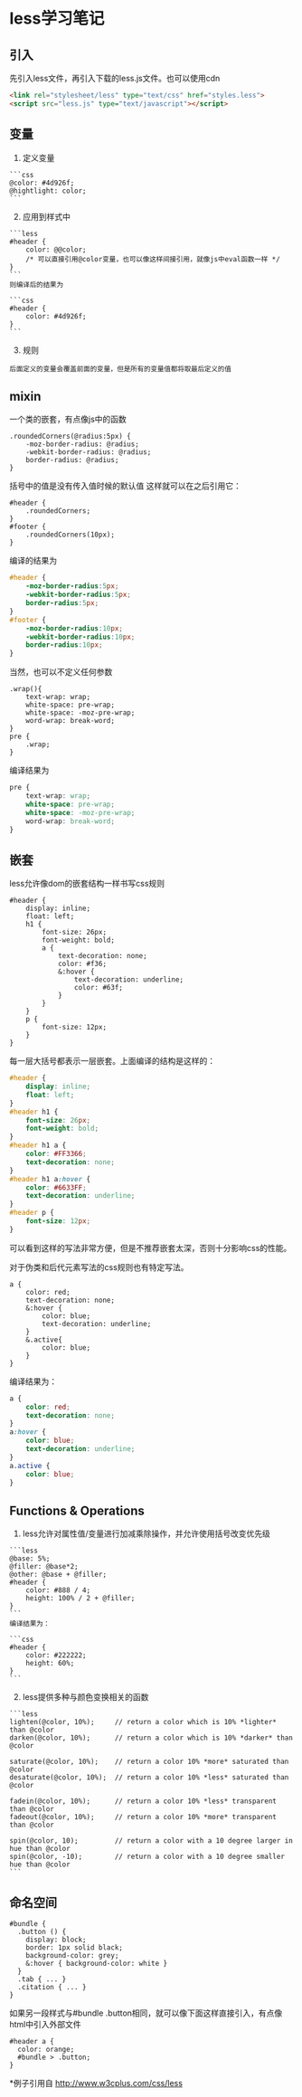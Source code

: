 # less学习笔记

## 引入
	
  先引入less文件，再引入下载的less.js文件。也可以使用cdn
  
  ```html
  <link rel="stylesheet/less" type="text/css" href="styles.less">
  <script src="less.js" type="text/javascript"></script>
  ```

## 变量

  1. 定义变量
  
	```css		
	@color: #4d926f;
	@hightlight: color;
	```

  2. 应用到样式中
	
	```less
	#header {
		color: @@color; 
		/* 可以直接引用@color变量，也可以像这样间接引用，就像js中eval函数一样 */
	}
	```
	则编译后的结果为
	
	```css
	#header {
		color: #4d926f;
	}
	```

  3. 规则

	后面定义的变量会覆盖前面的变量，但是所有的变量值都将取最后定义的值
		
## mixin

  一个类的嵌套，有点像js中的函数
  
```less
.roundedCorners(@radius:5px) {
	-moz-border-radius: @radius;
	-webkit-border-radius: @radius;
	border-radius: @radius;
}
```
	
  括号中的值是没有传入值时候的默认值
  这样就可以在之后引用它：
  
```less
#header {
	.roundedCorners;
}
#footer {
	.roundedCorners(10px);
}
```
	
  编译的结果为
  
```css
#header {
	-moz-border-radius:5px;
	-webkit-border-radius:5px;
	border-radius:5px;
}
#footer {
	-moz-border-radius:10px;
	-webkit-border-radius:10px;
	border-radius:10px;
}
```
	
  当然，也可以不定义任何参数

```less
.wrap(){
	text-wrap: wrap;
	white-space: pre-wrap;
	white-space: -moz-pre-wrap;
	word-wrap: break-word;
}
pre {
	.wrap;
}
```

  编译结果为
  
```css
pre {
	text-wrap: wrap;
	white-space: pre-wrap;
	white-space: -moz-pre-wrap;
	word-wrap: break-word;
}
```

## 嵌套
	
  less允许像dom的嵌套结构一样书写css规则

```less
#header {
	display: inline;
	float: left;
	h1 {
		font-size: 26px;
		font-weight: bold;
		a {
			text-decoration: none;
			color: #f36;
			&:hover {
				text-decoration: underline;
				color: #63f;
			}
		}
	}
	p {
		font-size: 12px;
	}
}
```
	
  每一层大括号都表示一层嵌套。上面编译的结构是这样的：
  
```css
#header {
    display: inline;
    float: left;
}
#header h1 {
    font-size: 26px;
    font-weight: bold;
}
#header h1 a {
    color: #FF3366;
    text-decoration: none;
}
#header h1 a:hover {
    color: #6633FF;
    text-decoration: underline;
}
#header p {
    font-size: 12px;
}
```
	
  可以看到这样的写法非常方便，但是不推荐嵌套太深，否则十分影响css的性能。
  
  对于伪类和后代元素写法的css规则也有特定写法。
  
```less
a {
	color: red;
	text-decoration: none;
	&:hover {
		color: blue;
		text-decoration: underline;
	}
	&.active{
		color: blue;
	}
}
```
	
  编译结果为：
  
```css
a {
	color: red;
	text-decoration: none;
}
a:hover {
	color: blue;
	text-decoration: underline;
}
a.active {
	color: blue;
}
```

## Functions & Operations

  1. less允许对属性值/变量进行加减乘除操作，并允许使用括号改变优先级
  
  	```less
  	@base: 5%;
  	@filler: @base*2;
  	@other: @base + @filler;
  	#header {
  		color: #888 / 4;
  		height: 100% / 2 + @filler; 
  	}
  	```
	编译结果为：
	
	```css
	#header {
	    color: #222222;
	    height: 60%;
	}
	```
  2. less提供多种与颜色变换相关的函数
  
	```less
	lighten(@color, 10%);     // return a color which is 10% *lighter* than @color
	darken(@color, 10%);      // return a color which is 10% *darker* than @color

	saturate(@color, 10%);    // return a color 10% *more* saturated than @color
	desaturate(@color, 10%);  // return a color 10% *less* saturated than @color

	fadein(@color, 10%);      // return a color 10% *less* transparent than @color
	fadeout(@color, 10%);     // return a color 10% *more* transparent than @color

	spin(@color, 10);         // return a color with a 10 degree larger in hue than @color
	spin(@color, -10);        // return a color with a 10 degree smaller hue than @color	
	```
	
## 命名空间
	
```less
#bundle {
  .button () {
    display: block;
    border: 1px solid black;
    background-color: grey;
    &:hover { background-color: white }
  }
  .tab { ... }
  .citation { ... }
}		
```
如果另一段样式与#bundle .button相同，就可以像下面这样直接引入，有点像html中引入外部文件

```less
#header a {
  color: orange;
  #bundle > .button;
}		
```

*例子引用自 http://www.w3cplus.com/css/less
